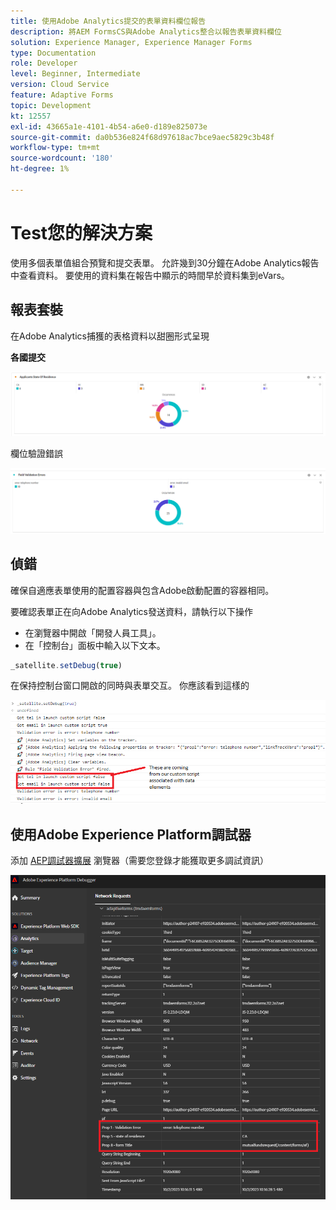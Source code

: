```yaml
---
title: 使用Adobe Analytics提交的表單資料欄位報告
description: 將AEM FormsCS與Adobe Analytics整合以報告表單資料欄位
solution: Experience Manager, Experience Manager Forms
type: Documentation
role: Developer
level: Beginner, Intermediate
version: Cloud Service
feature: Adaptive Forms
topic: Development
kt: 12557
exl-id: 43665a1e-4101-4b54-a6e0-d189e825073e
source-git-commit: da0b536e824f68d97618ac7bce9aec5829c3b48f
workflow-type: tm+mt
source-wordcount: '180'
ht-degree: 1%

---
```


# Test您的解決方案

使用多個表單值組合預覽和提交表單。 允許幾到30分鐘在Adobe Analytics報告中查看資料。 要使用的資料集在報告中顯示的時間早於資料集到eVars。

## 報表套裝

在Adobe Analytics捕獲的表格資料以甜圈形式呈現

**各國提交**

![應用程式bystate](assets/donut.png)

欄位驗證錯誤

![欄位驗證錯誤](assets/donut-field-validation.png)

## 偵錯

確保自適應表單使用的配置容器與包含Adobe啟動配置的容器相同。

要確認表單正在向Adobe Analytics發送資料，請執行以下操作

* 在瀏覽器中開啟「開發人員工具」。
* 在「控制台」面板中輸入以下文本。

```javascript
_satellite.setDebug(true)
```

在保持控制台窗口開啟的同時與表單交互。 你應該看到這樣的

![控制台調試](assets/debug.png)

## 使用Adobe Experience Platform調試器

添加 [AEP調試器擴展](https://experienceleague.adobe.com/docs/experience-platform/debugger/home.html) 瀏覽器（需要您登錄才能獲取更多調試資訊）

![平台調試器](assets/platform-debugger.png)
